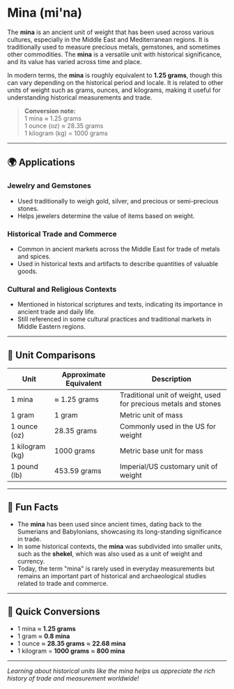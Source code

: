 # Mina (mi'na)

The **mina** is an ancient unit of weight that has been used across various cultures, especially in the Middle East and Mediterranean regions. It is traditionally used to measure precious metals, gemstones, and sometimes other commodities. The **mina** is a versatile unit with historical significance, and its value has varied across time and place.

In modern terms, the **mina** is roughly equivalent to **1.25 grams**, though this can vary depending on the historical period and locale. It is related to other units of weight such as grams, ounces, and kilograms, making it useful for understanding historical measurements and trade.

> **Conversion note:**  
> 1 mina ≈ 1.25 grams  
> 1 ounce (oz) ≈ 28.35 grams  
> 1 kilogram (kg) = 1000 grams

---

## 🌍 Applications

### **Jewelry and Gemstones**
- Used traditionally to weigh gold, silver, and precious or semi-precious stones.
- Helps jewelers determine the value of items based on weight.

### **Historical Trade and Commerce**
- Common in ancient markets across the Middle East for trade of metals and spices.
- Used in historical texts and artifacts to describe quantities of valuable goods.

### **Cultural and Religious Contexts**
- Mentioned in historical scriptures and texts, indicating its importance in ancient trade and daily life.
- Still referenced in some cultural practices and traditional markets in Middle Eastern regions.

---

## 📏 Unit Comparisons

| Unit                | Approximate Equivalent                        | Description                                 |
|---------------------|----------------------------------------------|---------------------------------------------|
| 1 mina             | ≈ 1.25 grams                                | Traditional unit of weight, used for precious metals and stones |
| 1 gram             | 1 gram                                      | Metric unit of mass                        |
| 1 ounce (oz)       | 28.35 grams                                | Commonly used in the US for weight        |
| 1 kilogram (kg)    | 1000 grams                                 | Metric base unit for mass                 |
| 1 pound (lb)       | 453.59 grams                              | Imperial/US customary unit of weight     |

---

## 🌟 Fun Facts

- The **mina** has been used since ancient times, dating back to the Sumerians and Babylonians, showcasing its long-standing significance in trade.
- In some historical contexts, the **mina** was subdivided into smaller units, such as the **shekel**, which was also used as a unit of weight and currency.
- Today, the term "mina" is rarely used in everyday measurements but remains an important part of historical and archaeological studies related to trade and commerce.

---

## 🔄 Quick Conversions

- 1 mina ≈ **1.25 grams**  
- 1 gram ≈ **0.8 mina**  
- 1 ounce ≈ **28.35 grams** ≈ **22.68 mina**  
- 1 kilogram = **1000 grams** ≈ **800 mina**  

---

*Learning about historical units like the mina helps us appreciate the rich history of trade and measurement worldwide!*